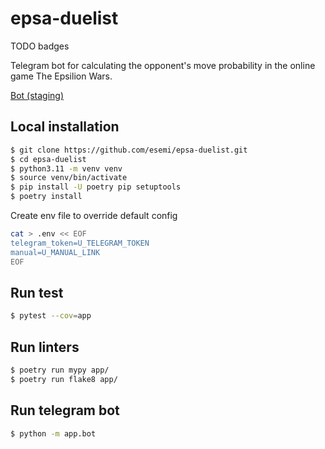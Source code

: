 # epsa-duelist
TODO badges

Telegram bot for calculating the opponent's move probability in the online game The Epsilion Wars.

[Bot (staging)](https://t.me/rty_betabot)

## Local installation

```bash
$ git clone https://github.com/esemi/epsa-duelist.git
$ cd epsa-duelist
$ python3.11 -m venv venv
$ source venv/bin/activate
$ pip install -U poetry pip setuptools
$ poetry install
```

Create env file to override default config
```bash
cat > .env << EOF
telegram_token=U_TELEGRAM_TOKEN
manual=U_MANUAL_LINK
EOF
```

## Run test

```bash
$ pytest --cov=app
```

## Run linters

```bash
$ poetry run mypy app/
$ poetry run flake8 app/
```

## Run telegram bot

```bash
$ python -m app.bot
```